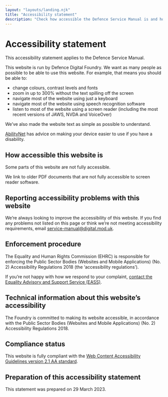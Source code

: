 ```yaml
---
layout: "layouts/landing.njk"
title: "Accessibility statement"
description: "Check how accessible the Defence Service Manual is and how to give feedback if you cannot use it."
---
```


# Accessibility statement

This accessibility statement applies to the Defence Service Manual.

This website is run by Defence Digital Foundry. We want as many people as possible to be able to use this website. For example, that means you should be able to:

- change colours, contrast levels and fonts
- zoom in up to 300% without the text spilling off the screen
- navigate most of the website using just a keyboard
- navigate most of the website using speech recognition software
- listen to most of the website using a screen reader (including the most recent versions of JAWS, NVDA and VoiceOver)

We’ve also made the website text as simple as possible to understand.

[AbilityNet](https://www.gov.uk/government/publications/sample-accessibility-statement/sample-accessibility-statement-for-a-fictional-public-sector-website#:~:text=This%20website%20is,have%20a%20disability.) has advice on making your device easier to use if you have a disability.

## How accessible this website is

Some parts of this website are not fully accessible. 

We link to older PDF documents that are not fully accessible to screen reader software.


## Reporting accessibility problems with this website

We’re always looking to improve the accessibility of this website. If you find any problems not listed on this page or think we’re not meeting accessibility requirements, email [service-manual@digital.mod.uk](mailto:service-manual@digital.mod.uk?subject=Accessibility%20feedback).

## Enforcement procedure

The Equality and Human Rights Commission (EHRC) is responsible for enforcing the Public Sector Bodies (Websites and Mobile Applications) (No. 2) Accessibility Regulations 2018 (the ‘accessibility regulations’). 

If you’re not happy with how we respond to your complaint, [contact the Equality Advisory and Support Service (EASS)](https://www.gov.uk/government/publications/sample-accessibility-statement/sample-accessibility-statement-for-a-fictional-public-sector-website#:~:text=Enforcement%20procedure,Service%20(EASS).).


## Technical information about this website’s accessibility

The Foundry is committed to making its website accessible, in accordance with the Public Sector Bodies (Websites and Mobile Applications) (No. 2) Accessibility Regulations 2018.

## Compliance status

This website is fully compliant with the [Web Content Accessibility Guidelines version 2.1 AA standard](https://www.w3.org/TR/WCAG21).

## Preparation of this accessibility statement

This statement was prepared on 29 March 2023. 
